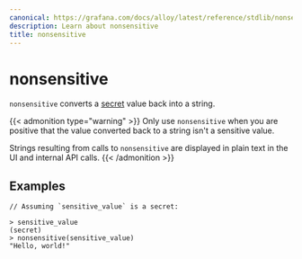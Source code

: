 ```yaml
---
canonical: https://grafana.com/docs/alloy/latest/reference/stdlib/nonsensitive/
description: Learn about nonsensitive
title: nonsensitive
---
```


# nonsensitive

`nonsensitive` converts a [secret][] value back into a string.

{{< admonition type="warning" >}}
Only use `nonsensitive` when you are positive that the value converted back to a string isn't a sensitive value.

Strings resulting from calls to `nonsensitive` are displayed in plain text in the UI and internal API calls.
{{< /admonition >}}

## Examples

```
// Assuming `sensitive_value` is a secret:

> sensitive_value
(secret)
> nonsensitive(sensitive_value)
"Hello, world!"
```

[secret]: ../../../concepts/configuration-syntax/expressions/types_and_values/#secrets
